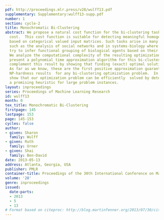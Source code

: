 ```yaml
---
pdf: http://proceedings.mlr.press/v28/wulff13.pdf
supplementary: Supplementary:wulff13-supp.pdf
number: 1
section: cycle-2
title: Monochromatic Bi-Clustering
abstract: We propose a natural cost function for the bi-clustering task, the monochromatic
  cost.  This cost function is suitable for detecting meaningful homogeneous bi-clusters
  based on categorical valued input matrices. Such tasks arise in many applications,
  such as the analysis of social networks and in systems-biology where researchers
  try to infer functional grouping of biological agents based on their pairwise interactions.
  We analyze the computational complexity of the resulting optimization problem. We
  present a polynomial time approximation algorithm for this bi-clustering task and
  complement this result by showing that finding (exact) optimal solutions is NP-hard.
  As far as we know, these are the first positive approximation guarantees  and formal
  NP-hardness results  for any bi-clustering optimization problem.  In addition, we
  show that our optimization problem can be efficiently  solved by deterministic annealing,  yielding
  a promising heuristic for large problem instances.
layout: inproceedings
series: Proceedings of Machine Learning Research
id: wulff13
month: 0
tex_title: Monochromatic Bi-Clustering
firstpage: 145
lastpage: 153
page: 145-153
cycles: false
author:
- given: Sharon
  family: Wulff
- given: Ruth
  family: Urner
- given: Shai
  family: Ben-David
date: 2013-05-13
address: Atlanta, Georgia, USA
publisher: PMLR
container-title: Proceedings of the 30th International Conference on Machine Learning
volume: '28'
genre: inproceedings
issued:
  date-parts:
  - 2013
  - 5
  - 13
# Format based on citeproc: http://blog.martinfenner.org/2013/07/30/citeproc-yaml-for-bibliographies/
---
```

